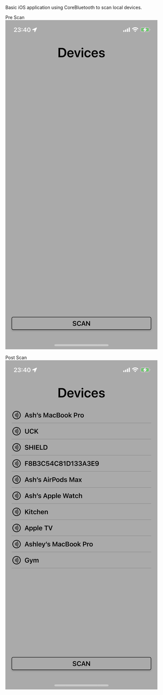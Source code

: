 Basic iOS application using CoreBluetooth to scan local devices.

Pre Scan
![alt text](https://github.com/ash-old/BlueToothTest/blob/main/BlueToothTest/Screenshots/preScan.PNG)

Post Scan
![alt text](https://github.com/ash-old/BlueToothTest/blob/main/BlueToothTest/Screenshots/postScan.PNG)

